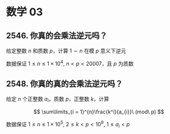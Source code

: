 # 数学 $03$

## 2546. 你真的会乘法逆元吗？

给定整数 $n$ 和质数 $p$，计算 $1\sim n$ 在模 $p$ 意义下逆元

数据保证 $1\leq n\leq 1×10^4,\ n < p < 20007$，且 $p$ 为质数

## 2548. 你真的真的会乘法逆元吗？

给定 $n$ 个正整数 $a_{i}$，质数 $p$，正整数 $k$，计算

$$
\sum\limits_{i = 1}^{n}\frac{k^i}{a_{i}}\ (mod\ p)
$$

数据保证 $1\leq n\leq 1\times 10^5,\ 2\leq k < p < 10^9,\ 1\leq a_{i} < p$